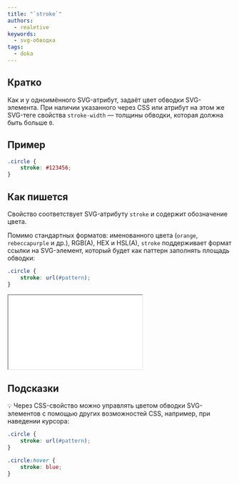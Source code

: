 ```yaml
---
title: "`stroke`"
authors:
  - realetive
keywords:
  - svg-обводка
tags:
  - doka
---
```


## Кратко

Как и у одноимённого SVG-атрибут, задаёт цвет обводки SVG-элемента. При наличии указанного через CSS или атрибут на этом же SVG-теге свойства `stroke-width` — толщины обводки, которая должна быть больше `0`.

## Пример

```css
.circle {
    stroke: #123456;
}
```

## Как пишется

Свойство соответствует SVG-атрибуту `stroke` и содержит обозначение цвета.

Помимо стандартных форматов: именованного цвета (`orange`, `rebeccapurple` и др.), RGB(A), HEX и HSL(A), `stroke` поддерживает формат ссылки на SVG-элемент, который будет как паттерн заполнять площадь обводки:

```css
.circle {
    stroke: url(#pattern);
}
```

<iframe title="Заливка паттерном" src="demos/pattern/" height="166"></iframe>

## Подсказки

💡 Через CSS-свойство можно управлять цветом обводки SVG-элементов с помощью других возможностей CSS, например, при наведении курсора:

```css
.circle {
    stroke: url(#pattern);
}

.circle:hover {
    stroke: blue;
}
```
